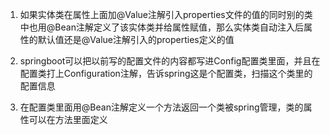 1. 如果实体类在属性上面加@Value注解引入properties文件的值的同时别的类中也用@Bean注解定义了该实体类并给属性赋值，那么实体类自动注入后属性的默认值还是@Value注解引入的properties定义的值

2. springboot可以把以前写的配置文件的内容都写进Config配置类里面，并且在配置类打上Configuration注解，告诉spring这是个配置类，扫描这个类里的配置信息

3. 在配置类里面用@Bean注解定义一个方法返回一个类被spring管理，类的属性可以在方法里面定义
